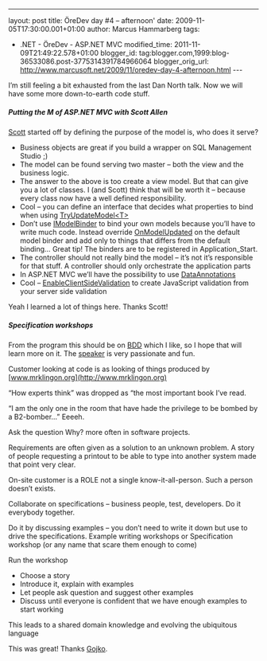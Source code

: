 ---
layout: post
title: ÖreDev day \#4 – afternoon'
date: 2009-11-05T17:30:00.001+01:00
author: Marcus Hammarberg
tags:
  - .NET -
ÖreDev - ASP.NET MVC
modified_time: 2011-11-09T21:49:22.578+01:00
blogger_id: tag:blogger.com,1999:blog-36533086.post-3775314391784966064
blogger_orig_url: http://www.marcusoft.net/2009/11/oredev-day-4-afternoon.html ---

I’m still feeling a bit exhausted from the last Dan North talk. Now we
will have some more down-to-earth code stuff.

##### Putting the M of ASP.NET MVC with Scott Allen

<a href="http://odetocode.com" target="_blank">Scott</a> started off by
defining the purpose of the model is, who does it serve?

-   Business objects are great if you build a wrapper on SQL Management
    Studio ;)
-   The model can be found serving two master – both the view and the
    business logic.
-   The answer to the above is too create a view model. But that can
    give you a lot of classes. I (and Scott) think that will be worth it
    – because every class now have a well defined responsibility. 
-   Cool – you can define an interface that decides what properties to
    bind when using
    <a href="http://msdn.microsoft.com/en-us/library/dd470756.aspx"
    target="_blank">TryUpdateModel&lt;T&gt;</a>
-   Don’t use <a
    href="http://msdn.microsoft.com/en-us/library/system.web.mvc.imodelbinder.aspx"
    target="_blank">IModelBinder</a> to bind your own models because
    you’ll have to write much code. Instead override <a
    href="http://msdn.microsoft.com/en-us/library/system.web.mvc.defaultmodelbinder.onmodelupdated.aspx"
    target="_blank">OnModelUpdated</a> on the default model binder and
    add only to things that differs from the default binding… Great tip!
    The binders are to be registered in Application_Start.
-   The controller should not really bind the model – it’s not it’s
    responsible for that stuff. A controller should only orchestrate the
    application parts
-   In ASP.NET MVC we’ll have the possibility to use <a
    href="http://stephenwalther.com/blog/archive/2008/09/10/asp-net-mvc-tip-43-use-data-annotation-validators.aspx"
    target="_blank">DataAnnotations</a>
-   Cool –
    <a href="http://msdn.microsoft.com/en-us/library/yb52a4x0.aspx"
    target="_blank">EnableClientSideValidation</a> to create JavaScript
    validation from your server side validation

Yeah I learned a lot of things here. Thanks Scott!

##### Specification workshops

From the program this should be on
<a href="http://en.wikipedia.org/wiki/Behavior_Driven_Development"
target="_blank">BDD</a> which I like, so I hope that will learn more on
it. The <a href="http://gojko.net/about/" target="_blank">speaker</a> is
very passionate and fun. 

Customer looking at code is as looking of things produced by
[www.mrklingon.org](http://www.mrklingon.org)

“How experts think” was dropped as “the most important book I’ve read.

“I am the only one in the room that have hade the privilege to be bombed
by a B2-bomber…” Eeeeh.

Ask the question Why? more often in software projects.

Requirements are often given as a solution to an unknown problem. A
story of people requesting a printout to be able to type into another
system made that point very clear.

On-site customer is a ROLE not a single know-it-all-person. Such a
person doesn’t exists.

Collaborate on specifications – business people, test, developers. Do it
everybody together.

Do it by discussing examples – you don’t need to write it down but use
to drive the specifications. Example writing workshops or Specification
workshop (or any name that scare them enough to come)

Run the workshop

-   Choose a story
-   Introduce it, explain with examples
-   Let people ask question and suggest other examples
-   Discuss until everyone is confident that we have enough examples to
    start working

This leads to a shared domain knowledge and evolving the ubiquitous
language

This was great! Thanks
<a href="http://gojko.net/about/" target="_blank">Gojko</a>.

